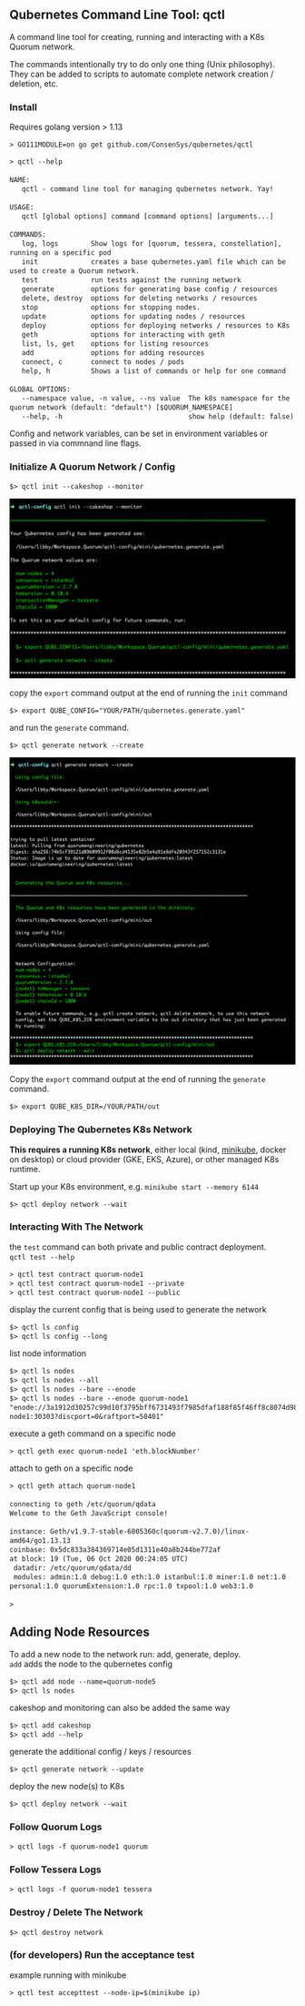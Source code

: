## Qubernetes Command Line Tool: qctl 

A command line tool for creating, running and interacting with a K8s Quorum network. 
 
The commands intentionally try to do only one thing (Unix philosophy). They can be added to scripts to automate complete 
network creation / deletion, etc. 

### Install

Requires golang version >  1.13
```
> GO111MODULE=on go get github.com/ConsenSys/qubernetes/qctl 
```

```
> qctl --help

NAME:
   qctl - command line tool for managing qubernetes network. Yay!

USAGE:
   qctl [global options] command [command options] [arguments...]

COMMANDS:
   log, logs        Show logs for [quorum, tessera, constellation], running on a specific pod
   init             creates a base qubernetes.yaml file which can be used to create a Quorum network.
   test             run tests against the running network
   generate         options for generating base config / resources
   delete, destroy  options for deleting networks / resources
   stop             options for stopping nodes.
   update           options for updating nodes / resources
   deploy           options for deploying networks / resources to K8s
   geth             options for interacting with geth
   list, ls, get    options for listing resources
   add              options for adding resources
   connect, c       connect to nodes / pods
   help, h          Shows a list of commands or help for one command

GLOBAL OPTIONS:
   --namespace value, -n value, --ns value  The k8s namespace for the quorum network (default: "default") [$QUORUM_NAMESPACE]
   --help, -h                               show help (default: false)
``` 
Config and network variables, can be set in environment variables or passed in via commnand line flags.  

### Initialize A Quorum Network / Config 
```
$> qctl init --cakeshop --monitor 
```
![qctl init](../docs/resources/qctl/qctl-init.png)

copy the `export` command output at the end of running the `init` command  
```
$> export QUBE_CONFIG="YOUR/PATH/qubernetes.generate.yaml"
```
and run the `generate` command.
```
$> qctl generate network --create
```
![qctl init](../docs/resources/qctl/qctl-generate-network.png)

Copy the `export` command output at the end of running the `generate` command. 
```
$> export QUBE_K8S_DIR=/YOUR/PATH/out
```

### Deploying The Qubernetes K8s Network
**This requires a running K8s network**, either local (kind, [minikube](../docs/minikube-docs.md), docker on desktop) or cloud provider (GKE, EKS, Azure),
or other managed K8s runtime.

Start up your K8s environment, e.g. `minikube start --memory 6144`

```
$> qctl deploy network --wait
```

### Interacting With The Network

the `test` command can both private and public contract deployment.  
`qctl test --help`
```
> qctl test contract quorum-node1
> qctl test contract quorum-node1 --private
> qctl test contract quorum-node1 --public
```

display the current config that is being used to generate the network
```
$> qctl ls config
$> qctl ls config --long
```
list node information
```
$> qctl ls nodes 
$> qctl ls nodes --all
$> qctl ls nodes --bare --enode
$> qctl ls nodes --bare --enode quorum-node1
"enode://3a1912d30257c99d10f3795bff6731493f7985dfaf188f85f46ff8c8074d98a456eab1a850a6f57cdc3f28611cbfb10da001e7a3f10a73baaf095866b7f1acb1@quorum-node1:30303?discport=0&raftport=50401"
```

execute a geth command on a specific node
```
> qctl geth exec quorum-node1 'eth.blockNumber'
```

attach to geth on a specific node
```
> qctl geth attach quorum-node1

connecting to geth /etc/quorum/qdata
Welcome to the Geth JavaScript console!

instance: Geth/v1.9.7-stable-6005360c(quorum-v2.7.0)/linux-amd64/go1.13.13
coinbase: 0x5dc833a384369714e05d1311e40a8b244be772af
at block: 19 (Tue, 06 Oct 2020 00:24:05 UTC)
 datadir: /etc/quorum/qdata/dd
 modules: admin:1.0 debug:1.0 eth:1.0 istanbul:1.0 miner:1.0 net:1.0 personal:1.0 quorumExtension:1.0 rpc:1.0 txpool:1.0 web3:1.0

>
```

## Adding Node Resources

To add a new node to the network run: add, generate, deploy.  
`add` adds the node to the qubernetes config
```
$> qctl add node --name=quorum-node5
$> qctl ls nodes 
```
cakeshop and monitoring can also be added the same way
```
$> qctl add cakeshop
$> qctl add --help
```

generate the additional config / keys / resources
```
$> qctl generate network --update
```

deploy the new node(s) to K8s
```
$> qctl deploy network --wait
```

### Follow Quorum Logs
```
> qctl logs -f quorum-node1 quorum
```

### Follow Tessera Logs
```
> qctl logs -f quorum-node1 tessera 
```

### Destroy / Delete The Network
```
$> qctl destroy network
``` 

### (for developers) Run the acceptance test
example running with minikube
```
> qctl test accepttest --node-ip=$(minikube ip)
``` 